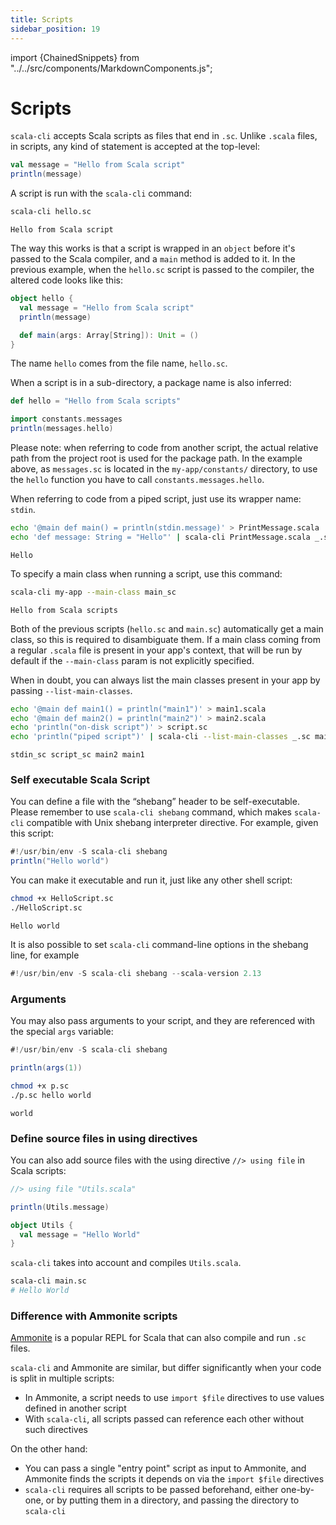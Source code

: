 ```yaml
---
title: Scripts
sidebar_position: 19
---
```


import {ChainedSnippets} from "../../src/components/MarkdownComponents.js";

# Scripts

`scala-cli` accepts Scala scripts as files that end in `.sc`.
Unlike `.scala` files, in scripts, any kind of statement is accepted at the top-level:

```scala title=hello.sc
val message = "Hello from Scala script"
println(message)
```

A script is run with the `scala-cli` command:

<ChainedSnippets>

```bash
scala-cli hello.sc
```

```text
Hello from Scala script
```

</ChainedSnippets>

The way this works is that a script is wrapped in an `object` before it's passed to the Scala compiler, and a `main`
method is added to it.
In the previous example, when the `hello.sc` script is passed to the compiler, the altered code looks like this:

```scala
object hello {
  val message = "Hello from Scala script"
  println(message)

  def main(args: Array[String]): Unit = ()
}
```

The name `hello` comes from the file name, `hello.sc`.

When a script is in a sub-directory, a package name is also inferred:

```scala title=my-app/constants/messages.sc
def hello = "Hello from Scala scripts"
```

```scala title=my-app/main.sc
import constants.messages
println(messages.hello)
```

Please note: when referring to code from another script, the actual relative path from the project root is used for the
package path. In the example above, as `messages.sc` is located in the `my-app/constants/` directory, to use the `hello`
function you have to call `constants.messages.hello`.

When referring to code from a piped script, just use its wrapper name: `stdin`.

<ChainedSnippets>

```bash
echo '@main def main() = println(stdin.message)' > PrintMessage.scala
echo 'def message: String = "Hello"' | scala-cli PrintMessage.scala _.sc
```

```text
Hello
```

</ChainedSnippets>

To specify a main class when running a script, use this command:

<ChainedSnippets>

```bash ignore
scala-cli my-app --main-class main_sc
````

```text
Hello from Scala scripts
```

</ChainedSnippets>

Both of the previous scripts (`hello.sc` and `main.sc`) automatically get a main class, so this is required to
disambiguate them. If a main class coming from a regular `.scala` file is present in your app's context, that will be
run by default if the `--main-class` param is not explicitly specified.

When in doubt, you can always list the main classes present in your app by passing `--list-main-classes`.

<ChainedSnippets>

```bash
echo '@main def main1() = println("main1")' > main1.scala
echo '@main def main2() = println("main2")' > main2.scala
echo 'println("on-disk script")' > script.sc
echo 'println("piped script")' | scala-cli --list-main-classes _.sc main1.scala main2.scala script.sc
```

```text
stdin_sc script_sc main2 main1
```

</ChainedSnippets>

### Self executable Scala Script

You can define a file with the “shebang” header to be self-executable. Please remember to use `scala-cli shebang`
command, which makes `scala-cli` compatible with Unix shebang interpreter directive. For example, given this script:

```scala title=HelloScript.sc
#!/usr/bin/env -S scala-cli shebang
println("Hello world")
```

You can make it executable and run it, just like any other shell script:

<ChainedSnippets>

```bash
chmod +x HelloScript.sc
./HelloScript.sc
```

```text
Hello world
```

</ChainedSnippets>

It is also possible to set `scala-cli` command-line options in the shebang line, for example

```scala title=Shebang213.sc
#!/usr/bin/env -S scala-cli shebang --scala-version 2.13
```

### Arguments

You may also pass arguments to your script, and they are referenced with the special `args` variable:

```scala title=p.sc
#!/usr/bin/env -S scala-cli shebang

println(args(1))
```

<ChainedSnippets>

```bash
chmod +x p.sc
./p.sc hello world
```

```text
world
```

</ChainedSnippets>

### Define source files in using directives

You can also add source files with the using directive `//> using file` in Scala scripts:

```scala title=main.sc
//> using file "Utils.scala" 

println(Utils.message)
```
```scala title=Utils.scala
object Utils {
  val message = "Hello World"
}
```

`scala-cli` takes into account and compiles `Utils.scala`.

```bash
scala-cli main.sc
# Hello World
```

<!-- Expected:
Hello World
-->

### Difference with Ammonite scripts

[Ammonite](http://ammonite.io) is a popular REPL for Scala that can also compile and run `.sc` files.

`scala-cli` and Ammonite are similar, but differ significantly when your code is split in multiple scripts:

- In Ammonite, a script needs to use `import $file` directives to use values defined in another script
- With `scala-cli`, all scripts passed can reference each other without such directives

On the other hand:

- You can pass a single "entry point" script as input to Ammonite, and Ammonite finds the scripts it depends on via
  the `import $file` directives
- `scala-cli` requires all scripts to be passed beforehand, either one-by-one, or by putting them in a directory, and
  passing the directory to `scala-cli`

